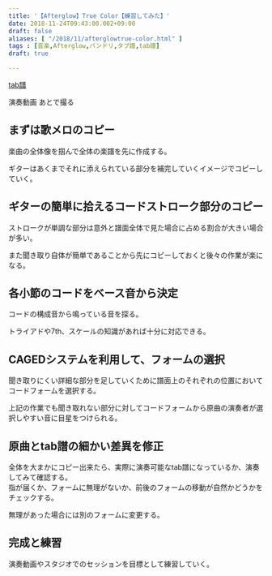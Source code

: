 ```yaml
---
title: '【Afterglow】True Color【練習してみた】'
date: 2018-11-24T09:43:00.002+09:00
draft: false
aliases: [ "/2018/11/afterglowtrue-color.html" ]
tags : [音楽,Afterglow,バンドリ,タブ譜,tab譜]
draft: true

---
```



[tab譜](https://drive.google.com/open?id=14IfP9HwyoblpfL8KDhL6MyZNhZsrPNUm) 



演奏動画 あとで撮る  


## まずは歌メロのコピー

楽曲の全体像を掴んで全体の楽譜を先に作成する。 

ギターはあくまでそれに添えられている部分を補完していくイメージでコピーしていく。  

## ギターの簡単に拾えるコードストローク部分のコピー

ストロークが単調な部分は意外と譜面全体で見た場合に占める割合が大きい場合が多い。

また聞き取り自体が簡単であることから先にコピーしておくと後々の作業が楽になる。  

## 各小節のコードをベース音から決定

コードの構成音から鳴っている音を探る。  

トライアドや7th、スケールの知識があれば十分に対応できる。  

## CAGEDシステムを利用して、フォームの選択

聞き取りにくい詳細な部分を足していくために譜面上のそれぞれの位置においてコードフォームを選択する。  

上記の作業でも聞き取れない部分に対してコードフォームから原曲の演奏者が選択しやすい音に目星をつけられる。  

## 原曲とtab譜の細かい差異を修正

全体を大まかにコピー出来たら、実際に演奏可能なtab譜になっているか、演奏してみて確認する。  
指が届くか、フォームに無理がないか、前後のフォームの移動が自然かどうかをチェックする。  

無理があった場合には別のフォームに変更する。  

## 完成と練習

演奏動画やスタジオでのセッションを目標として練習していく。